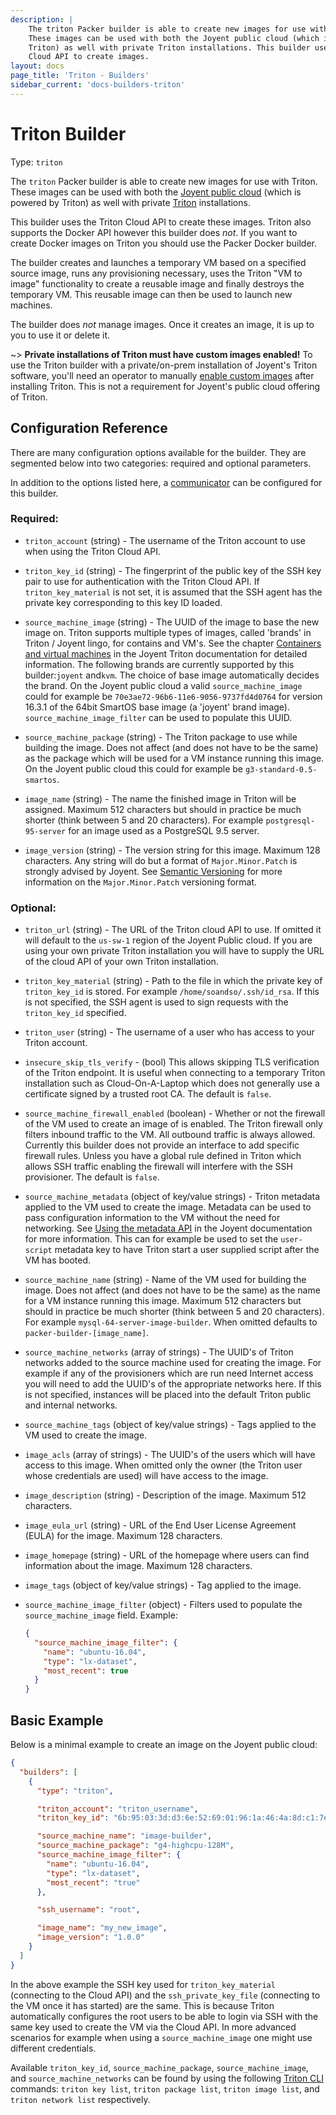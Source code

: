 ```yaml
---
description: |
    The triton Packer builder is able to create new images for use with Triton.
    These images can be used with both the Joyent public cloud (which is powered by
    Triton) as well with private Triton installations. This builder uses the Triton
    Cloud API to create images.
layout: docs
page_title: 'Triton - Builders'
sidebar_current: 'docs-builders-triton'
---
```


# Triton Builder

Type: `triton`

The `triton` Packer builder is able to create new images for use with Triton.
These images can be used with both the [Joyent public
cloud](https://www.joyent.com/) (which is powered by Triton) as well with
private [Triton](https://github.com/joyent/triton) installations.

This builder uses the Triton Cloud API to create these images. Triton also
supports the Docker API however this builder does *not*. If you want to create
Docker images on Triton you should use the Packer Docker builder.

The builder creates and launches a temporary VM based on a specified source
image, runs any provisioning necessary, uses the Triton "VM to image"
functionality to create a reusable image and finally destroys the temporary VM.
This reusable image can then be used to launch new machines.

The builder does *not* manage images. Once it creates an image, it is up to you
to use it or delete it.

~&gt; **Private installations of Triton must have custom images enabled!** To
use the Triton builder with a private/on-prem installation of Joyent's Triton
software, you'll need an operator to manually [enable custom
images](https://docs.joyent.com/private-cloud/install/image-management) after
installing Triton. This is not a requirement for Joyent's public cloud offering
of Triton.

## Configuration Reference

There are many configuration options available for the builder. They are
segmented below into two categories: required and optional parameters.

In addition to the options listed here, a
[communicator](/docs/templates/communicator.html) can be configured for this
builder.

### Required:

-   `triton_account` (string) - The username of the Triton account to use when
    using the Triton Cloud API.

-   `triton_key_id` (string) - The fingerprint of the public key of the SSH key
    pair to use for authentication with the Triton Cloud API. If
    `triton_key_material` is not set, it is assumed that the SSH agent has the
    private key corresponding to this key ID loaded.

-   `source_machine_image` (string) - The UUID of the image to base the new
    image on. Triton supports multiple types of images, called 'brands' in
    Triton / Joyent lingo, for contains and VM's. See the chapter [Containers
    and virtual machines](https://docs.joyent.com/public-cloud/instances) in
    the Joyent Triton documentation for detailed information. The following
    brands are currently supported by this builder:`joyent` and`kvm`. The
    choice of base image automatically decides the brand. On the Joyent public
    cloud a valid `source_machine_image` could for example be
    `70e3ae72-96b6-11e6-9056-9737fd4d0764` for version 16.3.1 of the 64bit
    SmartOS base image (a 'joyent' brand image). `source_machine_image_filter`
    can be used to populate this UUID.

-   `source_machine_package` (string) - The Triton package to use while
    building the image. Does not affect (and does not have to be the same) as
    the package which will be used for a VM instance running this image. On the
    Joyent public cloud this could for example be `g3-standard-0.5-smartos`.

-   `image_name` (string) - The name the finished image in Triton will be
    assigned. Maximum 512 characters but should in practice be much shorter
    (think between 5 and 20 characters). For example `postgresql-95-server` for
    an image used as a PostgreSQL 9.5 server.

-   `image_version` (string) - The version string for this image. Maximum 128
    characters. Any string will do but a format of `Major.Minor.Patch` is
    strongly advised by Joyent. See [Semantic Versioning](http://semver.org/)
    for more information on the `Major.Minor.Patch` versioning format.

### Optional:

-   `triton_url` (string) - The URL of the Triton cloud API to use. If omitted
    it will default to the `us-sw-1` region of the Joyent Public cloud. If you
    are using your own private Triton installation you will have to supply the
    URL of the cloud API of your own Triton installation.

-   `triton_key_material` (string) - Path to the file in which the private key
    of `triton_key_id` is stored. For example `/home/soandso/.ssh/id_rsa`. If
    this is not specified, the SSH agent is used to sign requests with the
    `triton_key_id` specified.

-   `triton_user` (string) - The username of a user who has access to your
    Triton account.

-   `insecure_skip_tls_verify` - (bool) This allows skipping TLS verification
    of the Triton endpoint. It is useful when connecting to a temporary Triton
    installation such as Cloud-On-A-Laptop which does not generally use a
    certificate signed by a trusted root CA. The default is `false`.

-   `source_machine_firewall_enabled` (boolean) - Whether or not the firewall
    of the VM used to create an image of is enabled. The Triton firewall only
    filters inbound traffic to the VM. All outbound traffic is always allowed.
    Currently this builder does not provide an interface to add specific
    firewall rules. Unless you have a global rule defined in Triton which
    allows SSH traffic enabling the firewall will interfere with the SSH
    provisioner. The default is `false`.

-   `source_machine_metadata` (object of key/value strings) - Triton metadata
    applied to the VM used to create the image. Metadata can be used to pass
    configuration information to the VM without the need for networking. See
    [Using the metadata
    API](https://docs.joyent.com/private-cloud/instances/using-mdata) in the
    Joyent documentation for more information. This can for example be used to
    set the `user-script` metadata key to have Triton start a user supplied
    script after the VM has booted.

-   `source_machine_name` (string) - Name of the VM used for building the
    image. Does not affect (and does not have to be the same) as the name for a
    VM instance running this image. Maximum 512 characters but should in
    practice be much shorter (think between 5 and 20 characters). For example
    `mysql-64-server-image-builder`. When omitted defaults to
    `packer-builder-[image_name]`.

-   `source_machine_networks` (array of strings) - The UUID's of Triton
    networks added to the source machine used for creating the image. For
    example if any of the provisioners which are run need Internet access you
    will need to add the UUID's of the appropriate networks here. If this is
    not specified, instances will be placed into the default Triton public and
    internal networks.

-   `source_machine_tags` (object of key/value strings) - Tags applied to the
    VM used to create the image.

-   `image_acls` (array of strings) - The UUID's of the users which will have
    access to this image. When omitted only the owner (the Triton user whose
    credentials are used) will have access to the image.

-   `image_description` (string) - Description of the image. Maximum 512
    characters.

-   `image_eula_url` (string) - URL of the End User License Agreement (EULA)
    for the image. Maximum 128 characters.

-   `image_homepage` (string) - URL of the homepage where users can find
    information about the image. Maximum 128 characters.

-   `image_tags` (object of key/value strings) - Tag applied to the image.

-   `source_machine_image_filter` (object) - Filters used to populate the
    `source_machine_image` field. Example:

    ``` json
    {
      "source_machine_image_filter": {
        "name": "ubuntu-16.04",
        "type": "lx-dataset",
        "most_recent": true
      }
    }
    ```

## Basic Example

Below is a minimal example to create an image on the Joyent public cloud:

``` json
{
  "builders": [
    {
      "type": "triton",

      "triton_account": "triton_username",
      "triton_key_id": "6b:95:03:3d:d3:6e:52:69:01:96:1a:46:4a:8d:c1:7e",

      "source_machine_name": "image-builder",
      "source_machine_package": "g4-highcpu-128M",
      "source_machine_image_filter": {
        "name": "ubuntu-16.04",
        "type": "lx-dataset",
        "most_recent": "true"
      },

      "ssh_username": "root",

      "image_name": "my_new_image",
      "image_version": "1.0.0"
    }
  ]
}
```

In the above example the SSH key used for `triton_key_material` (connecting to
the Cloud API) and the `ssh_private_key_file` (connecting to the VM once it has
started) are the same. This is because Triton automatically configures the root
users to be able to login via SSH with the same key used to create the VM via
the Cloud API. In more advanced scenarios for example when using a
`source_machine_image` one might use different credentials.

Available `triton_key_id`, `source_machine_package`, `source_machine_image`,
and `source_machine_networks` can be found by using the following [Triton
CLI](https://docs.joyent.com/public-cloud/api-access/cloudapi) commands:
`triton key list`, `triton package list`, `triton image list`, and
`triton network list` respectively.
